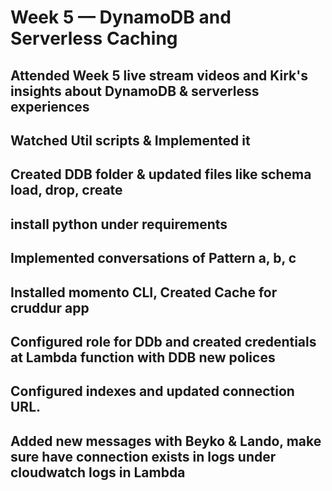 # Week 5 — DynamoDB and Serverless Caching

## Attended Week 5 live stream videos and Kirk's insights about DynamoDB & serverless experiences
## Watched Util scripts & Implemented it
## Created DDB folder & updated files like schema load, drop, create
## install python under requirements
## Implemented conversations of Pattern a, b, c
## Installed momento CLI, Created Cache for cruddur app
## Configured role for DDb and created credentials at Lambda function with DDB new polices
## Configured indexes and updated connection URL.
## Added new messages with Beyko & Lando, make sure have connection exists in logs under cloudwatch logs in Lambda